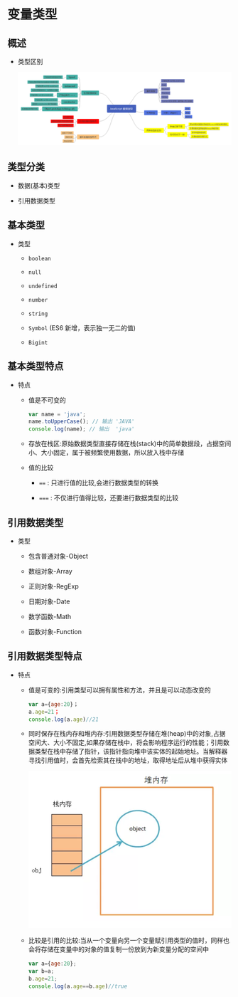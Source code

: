 # 变量类型

## 概述

  - 类型区别

    ![](<image/JavaScript 数据类型_nbZ0Zj8Tgu.png>)

## 类型分类

  - 数据(基本)类型

  - 引用数据类型

## 基本类型

  - 类型

      - `boolean`

      - `null`

      - `undefined`

      - `number`

      - `string`

      - `Symbol` (ES6 新增，表示独一无二的值)

      - `Bigint`

## 基本类型特点

  - 特点

      - 值是不可变的

        ```js
        var name = 'java';
        name.toUpperCase(); // 输出 'JAVA'
        console.log(name); // 输出  'java'
        ```

      - 存放在栈区:原始数据类型直接存储在栈(stack)中的简单数据段，占据空间小、大小固定，属于被频繁使用数据，所以放入栈中存储

      - 值的比较

          - `==` : 只进行值的比较,会进行数据类型的转换

          - `===` : 不仅进行值得比较，还要进行数据类型的比较

## 引用数据类型

  - 类型

      - 包含普通对象-Object

      - 数组对象-Array

      - 正则对象-RegExp

      - 日期对象-Date

      - 数学函数-Math

      - 函数对象-Function

## 引用数据类型特点

  - 特点

      - 值是可变的:引用类型可以拥有属性和方法，并且是可以动态改变的

        ```js
        var a={age:20}；
        a.age=21；
        console.log(a.age)//21
        ```

      - 同时保存在栈内存和堆内存:引用数据类型存储在堆(heap)中的对象,占据空间大、大小不固定,如果存储在栈中，将会影响程序运行的性能；引用数据类型在栈中存储了指针，该指针指向堆中该实体的起始地址。当解释器寻找引用值时，会首先检索其在栈中的地址，取得地址后从堆中获得实体

        ![](image/堆_T9cO-UuVsS.png)

      - 比较是引用的比较:当从一个变量向另一个变量赋引用类型的值时，同样也会将存储在变量中的对象的值复制一份放到为新变量分配的空间中

        ```js
        var a={age:20};
        var b=a;
        b.age=21;
        console.log(a.age==b.age)//true
        ```
